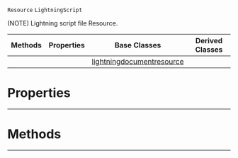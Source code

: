  `Resource` `LightningScript`



(NOTE) Lightning script file Resource.

|Methods|Properties|Base Classes|Derived Classes|
|---|---|---|---|
| | |[lightningdocumentresource](https://plasmaengine.github.io/PlasmaDocs/Plasma1/C++/code_reference/class_reference/lightningdocumentresource.md)| |


 #  Properties


---  
 #  Methods


---  
 

 